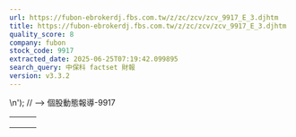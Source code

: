 ```yaml
---
url: https://fubon-ebrokerdj.fbs.com.tw/z/zc/zcv/zcv_9917_E_3.djhtm
title: https://fubon-ebrokerdj.fbs.com.tw/z/zc/zcv/zcv_9917_E_3.djhtm
quality_score: 8
company: fubon
stock_code: 9917
extracted_date: 2025-06-25T07:19:42.099895
search_query: 中保科 factset 財報
version: v3.3.2
---
```


\n');
// -->
個股動態報導-9917


|  |  |  |
| --- | --- | --- |
|  | | |
|  | |  |  |  |  |  |  |  |  |  |  |  |  |  |  |  |  |  |  |  |  |  |  |  |  |  |  |  |  |  |  |  |  |  |  |  |  |  |  |  |  |  |  |  |  |  |  |  |  |  | | --- | --- | --- | --- | --- | --- | --- | --- | --- | --- | --- | --- | --- | --- | --- | --- | --- | --- | --- | --- | --- | --- | --- | --- | --- | --- | --- | --- | --- | --- | --- | --- | --- | --- | --- | --- | --- | --- | --- | --- | --- | --- | --- | --- | --- | --- | --- | --- | --- | | |  |  |  |  |  |  |  |  |  |  |  |  |  |  |  |  |  |  |  |  |  |  |  |  |  |  |  |  |  |  |  |  |  |  |  |  |  |  |  |  |  |  |  |  |  |  | | --- | --- | --- | --- | --- | --- | --- | --- | --- | --- | --- | --- | --- | --- | --- | --- | --- | --- | --- | --- | --- | --- | --- | --- | --- | --- | --- | --- | --- | --- | --- | --- | --- | --- | --- | --- | --- | --- | --- | --- | --- | --- | --- | --- | --- | --- | | |  |  | | --- | --- | | 中保科(9917)動態報導 | | | 日期 | 標題 || 114/03/10 | [中保科 114年2月營收15.41億、年增10.47%](/z/zc/zcv/zcvz/zcvz_E919E73A-4305-487B-8BA2-A00F76865A19.djhtm) | | 114/03/06 | [中保科：公司辦公處所配合檢調單位進行調查](/z/zc/zcv/zcvz/zcvz_5AD5B43F-8168-451B-91BF-E2242E425F51.djhtm) | | 114/03/03 | [中保科113年度財報，預計3/11提報董事會](/z/zc/zcv/zcvz/zcvz_C9538057-6A81-4B11-8F9E-642F266DCCC9.djhtm) | | 114/02/08 | [中保科 114年1月營收14.92億、年增3.56%](/z/zc/zcv/zcvz/zcvz_6A375DC8-892C-4CE2-838C-A99661B70900.djhtm) | | 114/01/20 | [1/17上市櫃公司董監質設異動公告](/z/zc/zcv/zcvz/zcvz_7F215DAE-6235-4CA6-9CA6-F3CB4A011C79.djhtm) | | 114/01/20 | [1/20起「特選Smart多因子指數」納東鹼、和桐等/刪福懋油、勤美等](/z/zc/zcv/zcvz/zcvz_98E615DA-BC7C-4EAE-B32A-7CC64B94300A.djhtm) | | 114/01/16 | [中保科 今年營運再拚新高(經濟日報，無內文)](/z/zc/zcv/zcvz/zcvz_9B1D3DB4-9D0F-4A52-B082-348F5DFB701B.djhtm) | | 114/01/14 | [2025年營收可望持續成長？中保科：以公告為準](/z/zc/zcv/zcvz/zcvz_7C61314B-4888-457C-8FAB-5815A58F2646.djhtm) | | 114/01/10 | [中保科 113年12月營收17.19億、年增14.48%](/z/zc/zcv/zcvz/zcvz_F7E4DB0D-EC86-4904-AE39-D213FD09B985.djhtm) | | 114/01/02 | [1/2起「大華優利高填息30」納聚陽等；刪仁寶等](/z/zc/zcv/zcvz/zcvz_889AFACE-C547-412D-9946-801933274ECC.djhtm) | | 113/12/27 | [證交所12月26日公告19種有價證券注意交易資訊](/z/zc/zcv/zcvz/zcvz_3E44571C-C4A6-487F-9651-48B3D5EF5C6B.djhtm) | | 113/12/10 | [中保科12/11參加凱基證券舉辦之線上法說會](/z/zc/zcv/zcvz/zcvz_23B0BD81-E42E-4852-A53B-0DFDF9105DB1.djhtm) | | 113/12/09 | [中保科 113年11月營收15.64億、年增4.73%](/z/zc/zcv/zcvz/zcvz_C2D92197-BDD0-4382-82F4-55F49802B9C3.djhtm) | | 113/12/09 | [12/23起「臺灣資訊科技」納神達/刪台勝科等；「臺灣發達」納AES-KY等/刪世紀鋼等](/z/zc/zcv/zcvz/zcvz_6A99DC4F-A623-4918-BE9B-F0E2BFFDF618.djhtm) | | 113/12/09 | [12/23起「臺灣50」納陽明/刪亞德客-KY；「臺灣中型100」納AES-KY等/刪世紀鋼等](/z/zc/zcv/zcvz/zcvz_088CCDAF-B71D-4D53-843B-71BB6D5819EB.djhtm) | | 113/12/09 | [12/23起「臺灣高股息」納長榮航、長榮等/刪遠東新、遠雄等](/z/zc/zcv/zcvz/zcvz_97B90976-258B-4FF2-88D2-3D33CE4340D5.djhtm) | | 113/11/29 | [中保科取得營運用智慧安防器材一批，計約3.39億元](/z/zc/zcv/zcvz/zcvz_30E2896C-FEF1-4C79-849A-997E9DB4E87D.djhtm) | | 113/11/20 | [中保科：公司股務代理機構元大證券股務代理部12/9起變更營業處所事宜](/z/zc/zcv/zcvz/zcvz_7C05CDFC-7CAD-422F-BC32-427EE217C476.djhtm) | | 113/11/19 | [11/19起「特選臺灣上市上櫃FactSet臺灣趨勢動能高股息指數」納大成等/刪環泥等](/z/zc/zcv/zcvz/zcvz_416E61E3-880D-4615-A479-E8B18E3A705A.djhtm) | | 113/11/13 | [中保科 113年第3季綜合損益表，每股盈餘1.64元(更新)](/z/zc/zcv/zcvz/zcvz_D1DD44CE-978D-4069-9085-282EADF3725E.djhtm) | | 查詢民國 (yy/mm/dd) 以前的相關新聞 輸入日期 | | [第一頁](/z/zc/zcv/zcv_9917_E_1.djhtm)　 [上一頁](/z/zc/zcv/zcv_9917_E_2.djhtm)　 [下一頁](/z/zc/zcv/zcv_9917_E_4.djhtm)　 [最後一頁](/z/zc/zcv/zcv_9917_E_5.djhtm)　 輸入頁次:  頁次:3/5 | | | |  |
|  | | |